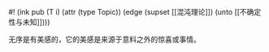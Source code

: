 #! (ink pub (T i) (attr (type Topic)) (edge (supset [[混沌理论]]) (unto [[不确定性与未知]])))

无序是有美感的，它的美感是来源于意料之外的惊喜或事情。